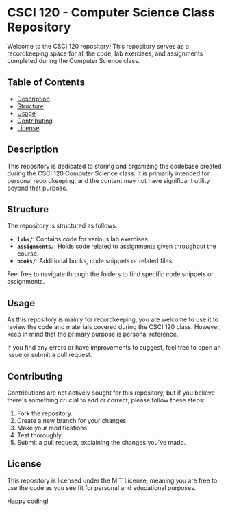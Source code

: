 # CSCI 120 - Computer Science Class Repository

Welcome to the CSCI 120 repository! This repository serves as a recordkeeping space for all the code, lab exercises, and assignments completed during the Computer Science class.

## Table of Contents

- [Description](#description)
- [Structure](#structure)
- [Usage](#usage)
- [Contributing](#contributing)
- [License](#license)

## Description

This repository is dedicated to storing and organizing the codebase created during the CSCI 120 Computer Science class. It is primarily intended for personal recordkeeping, and the content may not have significant utility beyond that purpose.

## Structure

The repository is structured as follows:

- **`labs/`**: Contains code for various lab exercises.
- **`assignments/`**: Holds code related to assignments given throughout the course.
- **`books/`**: Additional books, code snippets or related files.

Feel free to navigate through the folders to find specific code snippets or assignments.

## Usage

As this repository is mainly for recordkeeping, you are welcome to use it to review the code and materials covered during the CSCI 120 class. However, keep in mind that the primary purpose is personal reference.

If you find any errors or have improvements to suggest, feel free to open an issue or submit a pull request.

## Contributing

Contributions are not actively sought for this repository, but if you believe there's something crucial to add or correct, please follow these steps:

1. Fork the repository.
2. Create a new branch for your changes.
3. Make your modifications.
4. Test thoroughly.
5. Submit a pull request, explaining the changes you've made.

## License

This repository is licensed under the MIT License, meaning you are free to use the code as you see fit for personal and educational purposes.

Happy coding!

